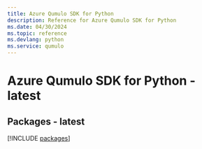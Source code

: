 ```yaml
---
title: Azure Qumulo SDK for Python
description: Reference for Azure Qumulo SDK for Python
ms.date: 04/30/2024
ms.topic: reference
ms.devlang: python
ms.service: qumulo
---
```

# Azure Qumulo SDK for Python - latest
## Packages - latest
[!INCLUDE [packages](qumulo-index.md)]